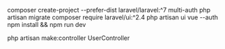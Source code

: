 composer create-project --prefer-dist laravel/laravel:^7 multi-auth
php artisan migrate
composer require laravel/ui:^2.4
php artisan ui vue --auth
npm install && npm run dev

php artisan make:controller UserController